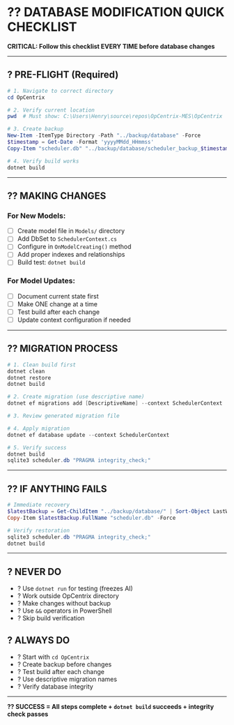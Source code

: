 # ?? **DATABASE MODIFICATION QUICK CHECKLIST**

**CRITICAL: Follow this checklist EVERY TIME before database changes**

---

## ? **PRE-FLIGHT (Required)**
```powershell
# 1. Navigate to correct directory
cd OpCentrix

# 2. Verify current location
pwd  # Must show: C:\Users\Henry\source\repos\OpCentrix-MES\OpCentrix

# 3. Create backup
New-Item -ItemType Directory -Path "../backup/database" -Force
$timestamp = Get-Date -Format 'yyyyMMdd_HHmmss'
Copy-Item "scheduler.db" "../backup/database/scheduler_backup_$timestamp.db"

# 4. Verify build works
dotnet build
```

---

## ?? **MAKING CHANGES**

### **For New Models:**
- [ ] Create model file in `Models/` directory
- [ ] Add DbSet to `SchedulerContext.cs`
- [ ] Configure in `OnModelCreating()` method
- [ ] Add proper indexes and relationships
- [ ] Build test: `dotnet build`

### **For Model Updates:**
- [ ] Document current state first
- [ ] Make ONE change at a time
- [ ] Test build after each change
- [ ] Update context configuration if needed

---

## ?? **MIGRATION PROCESS**
```powershell
# 1. Clean build first
dotnet clean
dotnet restore
dotnet build

# 2. Create migration (use descriptive name)
dotnet ef migrations add [DescriptiveName] --context SchedulerContext

# 3. Review generated migration file

# 4. Apply migration
dotnet ef database update --context SchedulerContext

# 5. Verify success
dotnet build
sqlite3 scheduler.db "PRAGMA integrity_check;"
```

---

## ?? **IF ANYTHING FAILS**
```powershell
# Immediate recovery
$latestBackup = Get-ChildItem "../backup/database/" | Sort-Object LastWriteTime -Descending | Select-Object -First 1
Copy-Item $latestBackup.FullName "scheduler.db" -Force

# Verify restoration
sqlite3 scheduler.db "PRAGMA integrity_check;"
dotnet build
```

---

## ? **NEVER DO**
- ? Use `dotnet run` for testing (freezes AI)
- ? Work outside OpCentrix directory
- ? Make changes without backup
- ? Use `&&` operators in PowerShell
- ? Skip build verification

## ? **ALWAYS DO**
- ? Start with `cd OpCentrix`
- ? Create backup before changes
- ? Test build after each change
- ? Use descriptive migration names
- ? Verify database integrity

---

**?? SUCCESS = All steps complete + `dotnet build` succeeds + integrity check passes**